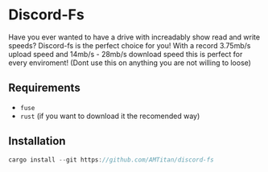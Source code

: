 # Discord-Fs

Have you ever wanted to have a drive with increadably show read and write speeds? Discord-fs is the perfect choice for you! With a record 3.75mb/s upload speed and 14mb/s - 28mb/s download speed this is perfect for every enviroment! (Dont use this on anything you are not willing to loose)

## Requirements

- `fuse`
- `rust` (if you want to download it the recomended way)

## Installation

```rs
cargo install --git https://github.com/AMTitan/discord-fs
```
